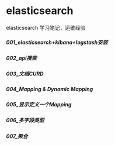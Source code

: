 # elasticsearch
elasticsearch 学习笔记，运维经验

##### 001_elasticsearch+kibana+logstash安装
##### 002_api搜索
##### 003_文档CURD
##### 004_Mapping & Dynamic Mapping
##### 005_显示定义一个Mapping
##### 006_多字段类型
#####  007_聚合